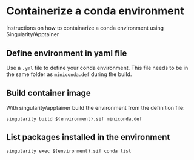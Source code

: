 # Containerize a conda environment
Instructions on how to containarize a conda environment using Singularity/Apptainer

## Define environment in yaml file
Use a `.yml` file to define your conda environment. This file needs to be in the same folder as `miniconda.def` during the build.

## Build container image
With singularity/apptainer build the environment from the definition file:
```
singularity build ${environment}.sif miniconda.def
``` 

## List packages installed in the environment  

```
singularity exec ${environment}.sif conda list
```
